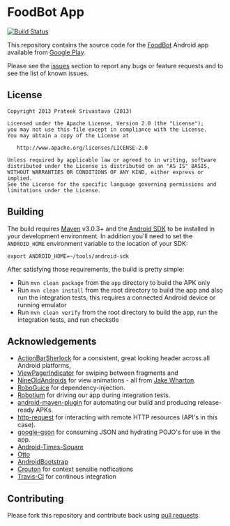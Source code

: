 # FoodBot App

[![Build Status](https://travis-ci.org/f2prateek/FoodBot.png?branch=master)](https://travis-ci.org/f2prateek/FoodBot)

This repository contains the source code for the [FoodBot](http://www.github.com/f2prateek/FoodBot)
Android app available from [Google Play](https://play.google.com/store/apps/details?id=com.f2prateek.foodbot).

Please see the [issues](https://github.com.f2prateek.foodbot/issues) section
to report any bugs or feature requests and to see the list of known issues.

## License
```
Copyright 2013 Prateek Srivastava (2013)

Licensed under the Apache License, Version 2.0 (the "License");
you may not use this file except in compliance with the License.
You may obtain a copy of the License at

   http://www.apache.org/licenses/LICENSE-2.0

Unless required by applicable law or agreed to in writing, software
distributed under the License is distributed on an "AS IS" BASIS,
WITHOUT WARRANTIES OR CONDITIONS OF ANY KIND, either express or implied.
See the License for the specific language governing permissions and
limitations under the License.
```

## Building

The build requires [Maven](http://maven.apache.org/download.html) v3.0.3+ and the [Android SDK](http://developer.android.com/sdk/index.html) to be installed in your development environment. In addition you'll need to set the `ANDROID_HOME` environment variable to the location of your SDK:

`export ANDROID_HOME=~/tools/android-sdk`

After satisfying those requirements, the build is pretty simple:

* Run `mvn clean package` from the `app` directory to build the APK only
* Run `mvn clean install` from the root directory to build the app and also run
the integration tests, this requires a connected Android device or running
emulator
* Run `mvn clean verify` from the root directory to build the app, run the integration tests, and run checkstle

## Acknowledgements

  * [ActionBarSherlock](https://github.com/JakeWharton/ActionBarSherlock) for a
consistent, great looking header across all Android platforms,
  * [ViewPagerIndicator](https://github.com/JakeWharton/Android-ViewPagerIndicator)
  for swiping between fragments and
  * [NineOldAndroids](https://github.com/JakeWharton/NineOldAndroids) for 
  view animations - all from [Jake Wharton](http://jakewharton.com/).
  * [RoboGuice](http://code.google.com/p/roboguice/) for dependency-injection.
  * [Robotium](http://code.google.com/p/robotium/)
  for driving our app during integration tests.
  * [android-maven-plugin](https://github.com/jayway/maven-android-plugin)
  for automating our build and producing release-ready APKs.
  * [http-request](https://github.com/kevinsawicki/http-request) for interacting with
  remote HTTP resources (API's in this case).
  * [google-gson](http://code.google.com/p/google-gson/) for consuming JSON and hydrating
  POJO's for use in the app.
  * [Android-Times-Square](https://github.com/square/android-times-square)
  * [Otto](https://github.com/square/otto)
  * [AndroidBootstrap](http://www.androidbootstrap.com/)
  * [Crouton](https://github.com/keyboardsurfer/Crouton) for context sensitie notfications
  * [Travis-CI](https://travis-ci.org/f2prateek/FoodBot) for continous integration


## Contributing

Please fork this repository and contribute back using [pull requests](https://github.com.f2prateek.foodbot/pulls).
